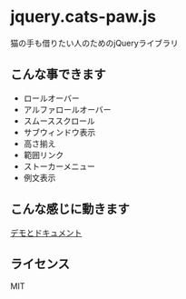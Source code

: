 # jquery.cats-paw.js

猫の手も借りたい人のためのjQueryライブラリ

## こんな事できます
* ロールオーバー
* アルファロールオーバー
* スムーススクロール
* サブウィンドウ表示
* 高さ揃え
* 範囲リンク
* ストーカーメニュー
* 例文表示

## こんな感じに動きます
[デモとドキュメント](http://sus-happy.github.io/jquery.cats-paw.js/)

## ライセンス
MIT